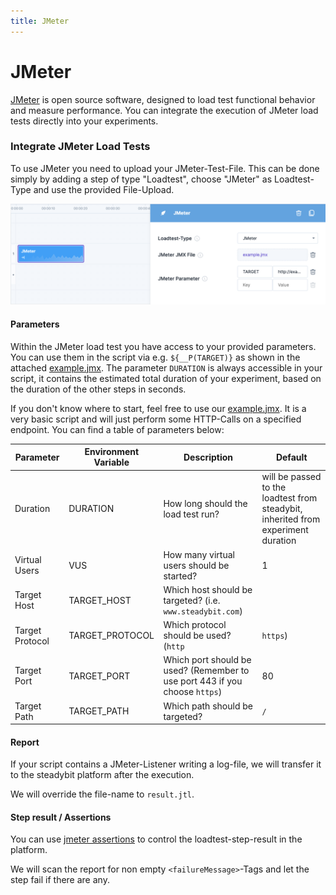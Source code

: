```yaml
---
title: JMeter
---
```


# JMeter

[JMeter](https://jmeter.apache.org/) is open source software, designed to load test functional behavior and measure performance. You can integrate the execution of JMeter load tests directly into your experiments.

### Integrate JMeter Load Tests

To use JMeter you need to upload your JMeter-Test-File. This can be done simply by adding a step of type "Loadtest", choose "JMeter" as Loadtest-Type and use the provided File-Upload.

![Experiment with JMeter Load Test](../actions/jmeter-experiment.png)

#### Parameters

Within the JMeter load test you have access to your provided parameters. You can use them in the script via e.g. `${__P(TARGET)}` as shown in the attached [example.jmx](../actions/jmeter-example.jmx). The parameter `DURATION` is always accessible in your script, it contains the estimated total duration of your experiment, based on the duration of the other steps in seconds.

If you don't know where to start, feel free to use our [example.jmx](../actions/jmeter-example.jmx). It is a very basic script and will just perform some HTTP-Calls on a specified endpoint. You can find a table of parameters below:

| Parameter       | Environment Variable | Description                                                                 | Default                                                                           |
| --------------- | -------------------- | --------------------------------------------------------------------------- | --------------------------------------------------------------------------------- |
| Duration        | DURATION             | How long should the load test run?                                          | will be passed to the loadtest from steadybit, inherited from experiment duration |
| Virtual Users   | VUS                  | How many virtual users should be started?                                   | 1                                                                                 |
| Target Host     | TARGET\_HOST         | Which host should be targeted? (i.e. `www.steadybit.com`)                   |                                                                                   |
| Target Protocol | TARGET\_PROTOCOL     | Which protocol should be used? (`http`                                      | `https`)                                                                          |
| Target Port     | TARGET\_PORT         | Which port should be used? (Remember to use port 443 if you choose `https`) | 80                                                                                |
| Target Path     | TARGET\_PATH         | Which path should be targeted?                                              | `/`                                                                               |

#### Report

If your script contains a JMeter-Listener writing a log-file, we will transfer it to the steadybit platform after the execution.

We will override the file-name to `result.jtl`.

#### Step result / Assertions

You can use [jmeter assertions](https://jmeter.apache.org/usermanual/component\_reference.html#assertions) to control the loadtest-step-result in the platform.

We will scan the report for non empty `<failureMessage>`-Tags and let the step fail if there are any.

